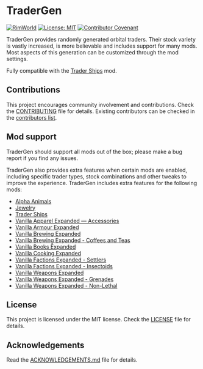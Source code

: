# TraderGen

[![RimWorld](https://img.shields.io/badge/RimWorld-1.3-informational)](https://rimworldgame.com/) [![License: MIT](https://img.shields.io/badge/License-MIT-yellow.svg)](https://opensource.org/licenses/MIT) [![Contributor Covenant](https://img.shields.io/badge/Contributor%20Covenant-2.1-4baaaa.svg)](CODE_OF_CONDUCT.md)

TraderGen provides randomly generated orbital traders. Their stock variety is vastly increased, is more believable and includes support for many mods. Most aspects of this generation can be customized through the mod settings.

Fully compatible with the [Trader Ships](https://steamcommunity.com/sharedfiles/filedetails/?id=2046222331) mod.

## Contributions

This project encourages community involvement and contributions. Check the [CONTRIBUTING](CONTRIBUTING.md) file for details. Existing contributors can be checked in the [contributors list](https://gitlab.com/joseasoler/tradergen/-/graphs/main).

## Mod support

TraderGen should support all mods out of the box; please make a bug report if you find any issues.

TraderGen also provides extra features when certain mods are enabled, including specific trader types, stock combinations and other tweaks to improve the experience. TraderGen includes extra features for the following mods:  

* [Alpha Animals](https://steamcommunity.com/sharedfiles/filedetails/?id=1541721856)
* [Jewelry](https://steamcommunity.com/workshop/filedetails/?id=2020964421)
* [Trader Ships](https://steamcommunity.com/sharedfiles/filedetails/?id=2046222331)
* [Vanilla Apparel Expanded — Accessories](https://steamcommunity.com/sharedfiles/filedetails/?id=2521176396)
* [Vanilla Armour Expanded](https://steamcommunity.com/workshop/filedetails/?id=1814988282)
* [Vanilla Brewing Expanded](https://steamcommunity.com/sharedfiles/filedetails/?id=2186560858)
* [Vanilla Brewing Expanded - Coffees and Teas](https://steamcommunity.com/sharedfiles/filedetails/?id=2275449762)
* [Vanilla Books Expanded](https://steamcommunity.com/workshop/filedetails/?id=2193152410)
* [Vanilla Cooking Expanded](https://steamcommunity.com/sharedfiles/filedetails/?id=2134308519)
* [Vanilla Factions Expanded - Settlers](https://steamcommunity.com/sharedfiles/filedetails/?id=2052918119)
* [Vanilla Factions Expanded - Insectoids](https://steamcommunity.com/sharedfiles/filedetails/?id=2149755445)
* [Vanilla Weapons Expanded](https://steamcommunity.com/sharedfiles/filedetails/?id=1814383360)
* [Vanilla Weapons Expanded - Grenades](https://steamcommunity.com/sharedfiles/filedetails/?id=2194472657)
* [Vanilla Weapons Expanded - Non-Lethal](https://steamcommunity.com/sharedfiles/filedetails/?id=2454918354)

## License

This project is licensed under the MIT license. Check the [LICENSE](LICENSE) file for details.

## Acknowledgements

Read the [ACKNOWLEDGEMENTS.md](ACKNOWLEDGEMENTS.md) file for details.
